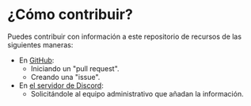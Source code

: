 # ¿Cómo contribuir?

Puedes contribuir con información a este repositorio de recursos de las siguientes maneras:

* En [GitHub](https://github.com/trans-en-espanol/transespdiscord-recursos):
    * Iniciando un "pull request".
    * Creando una "issue".
* En [el servidor de Discord](https://discord.gg/qUDesVm):
    * Solicitándole al equipo administrativo que añadan la información.
